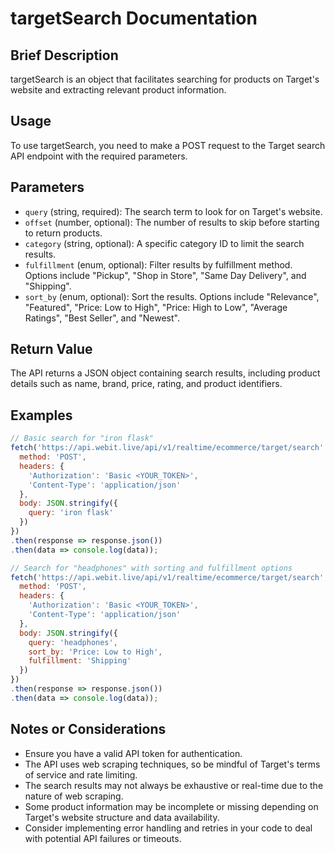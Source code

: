 # targetSearch Documentation

## Brief Description

targetSearch is an object that facilitates searching for products on Target's website and extracting relevant product information.

## Usage

To use targetSearch, you need to make a POST request to the Target search API endpoint with the required parameters.

## Parameters

- `query` (string, required): The search term to look for on Target's website.
- `offset` (number, optional): The number of results to skip before starting to return products.
- `category` (string, optional): A specific category ID to limit the search results.
- `fulfillment` (enum, optional): Filter results by fulfillment method. Options include "Pickup", "Shop in Store", "Same Day Delivery", and "Shipping".
- `sort_by` (enum, optional): Sort the results. Options include "Relevance", "Featured", "Price: Low to High", "Price: High to Low", "Average Ratings", "Best Seller", and "Newest".

## Return Value

The API returns a JSON object containing search results, including product details such as name, brand, price, rating, and product identifiers.

## Examples

```javascript
// Basic search for "iron flask"
fetch('https://api.webit.live/api/v1/realtime/ecommerce/target/search', {
  method: 'POST',
  headers: {
    'Authorization': 'Basic <YOUR_TOKEN>',
    'Content-Type': 'application/json'
  },
  body: JSON.stringify({
    query: 'iron flask'
  })
})
.then(response => response.json())
.then(data => console.log(data));

// Search for "headphones" with sorting and fulfillment options
fetch('https://api.webit.live/api/v1/realtime/ecommerce/target/search', {
  method: 'POST',
  headers: {
    'Authorization': 'Basic <YOUR_TOKEN>',
    'Content-Type': 'application/json'
  },
  body: JSON.stringify({
    query: 'headphones',
    sort_by: 'Price: Low to High',
    fulfillment: 'Shipping'
  })
})
.then(response => response.json())
.then(data => console.log(data));
```

## Notes or Considerations

- Ensure you have a valid API token for authentication.
- The API uses web scraping techniques, so be mindful of Target's terms of service and rate limiting.
- The search results may not always be exhaustive or real-time due to the nature of web scraping.
- Some product information may be incomplete or missing depending on Target's website structure and data availability.
- Consider implementing error handling and retries in your code to deal with potential API failures or timeouts.